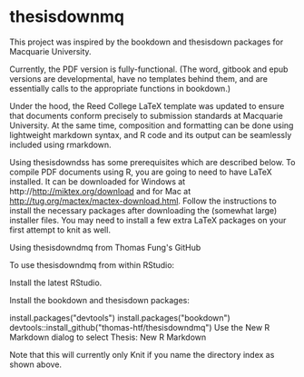 # thesisdownmq

This project was inspired by the bookdown and thesisdown packages for Macquarie University.

Currently, the PDF version is fully-functional. (The word, gitbook and epub versions are developmental, have no templates behind them, and are essentially calls to the appropriate functions in bookdown.)

Under the hood, the Reed College LaTeX template was updated to ensure that documents conform precisely to submission standards at Macquarie University. At the same time, composition and formatting can be done using lightweight markdown syntax, and R code and its output can be seamlessly included using rmarkdown.

Using thesisdowndss has some prerequisites which are described below. To compile PDF documents using R, you are going to need to have LaTeX installed. It can be downloaded for Windows at http://http://miktex.org/download and for Mac at http://tug.org/mactex/mactex-download.html. Follow the instructions to install the necessary packages after downloading the (somewhat large) installer files. You may need to install a few extra LaTeX packages on your first attempt to knit as well.

Using thesisdowndmq from Thomas Fung's GitHub

To use thesisdowndmq from within RStudio:

Install the latest RStudio.

Install the bookdown and thesisdown packages:

install.packages("devtools")
install.packages("bookdown")
devtools::install_github("thomas-htf/thesisdowndmq")
Use the New R Markdown dialog to select Thesis:
New R Markdown

Note that this will currently only Knit if you name the directory index as shown above.

